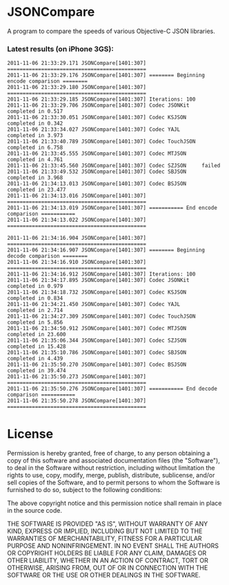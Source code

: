 JSONCompare
===========

A program to compare the speeds of various Objective-C JSON libraries.

### Latest results (on iPhone 3GS):

    2011-11-06 21:33:29.171 JSONCompare[1401:307] =============================================
    2011-11-06 21:33:29.176 JSONCompare[1401:307] ======== Beginning encode comparison ========
    2011-11-06 21:33:29.180 JSONCompare[1401:307] =============================================
    2011-11-06 21:33:29.185 JSONCompare[1401:307] Iterations: 100
    2011-11-06 21:33:29.706 JSONCompare[1401:307] Codec JSONKit    completed in 0.517
    2011-11-06 21:33:30.051 JSONCompare[1401:307] Codec KSJSON     completed in 0.342
    2011-11-06 21:33:34.027 JSONCompare[1401:307] Codec YAJL       completed in 3.973
    2011-11-06 21:33:40.789 JSONCompare[1401:307] Codec TouchJSON  completed in 6.758
    2011-11-06 21:33:45.555 JSONCompare[1401:307] Codec MTJSON     completed in 4.761
    2011-11-06 21:33:45.560 JSONCompare[1401:307] Codec SZJSON     failed
    2011-11-06 21:33:49.532 JSONCompare[1401:307] Codec SBJSON     completed in 3.968
    2011-11-06 21:34:13.013 JSONCompare[1401:307] Codec BSJSON     completed in 23.477
    2011-11-06 21:34:13.016 JSONCompare[1401:307] =============================================
    2011-11-06 21:34:13.019 JSONCompare[1401:307] =========== End encode comparison ===========
    2011-11-06 21:34:13.022 JSONCompare[1401:307] =============================================

    2011-11-06 21:34:16.904 JSONCompare[1401:307] =============================================
    2011-11-06 21:34:16.907 JSONCompare[1401:307] ======== Beginning decode comparison ========
    2011-11-06 21:34:16.910 JSONCompare[1401:307] =============================================
    2011-11-06 21:34:16.912 JSONCompare[1401:307] Iterations: 100
    2011-11-06 21:34:17.895 JSONCompare[1401:307] Codec JSONKit    completed in 0.979
    2011-11-06 21:34:18.732 JSONCompare[1401:307] Codec KSJSON     completed in 0.834
    2011-11-06 21:34:21.450 JSONCompare[1401:307] Codec YAJL       completed in 2.714
    2011-11-06 21:34:27.309 JSONCompare[1401:307] Codec TouchJSON  completed in 5.856
    2011-11-06 21:34:50.912 JSONCompare[1401:307] Codec MTJSON     completed in 23.600
    2011-11-06 21:35:06.344 JSONCompare[1401:307] Codec SZJSON     completed in 15.428
    2011-11-06 21:35:10.786 JSONCompare[1401:307] Codec SBJSON     completed in 4.439
    2011-11-06 21:35:50.270 JSONCompare[1401:307] Codec BSJSON     completed in 39.474
    2011-11-06 21:35:50.273 JSONCompare[1401:307] =============================================
    2011-11-06 21:35:50.276 JSONCompare[1401:307] =========== End decode comparison ===========
    2011-11-06 21:35:50.278 JSONCompare[1401:307] =============================================


License
=======

Permission is hereby granted, free of charge, to any person obtaining a copy
of this software and associated documentation files (the "Software"), to deal
in the Software without restriction, including without limitation the rights
to use, copy, modify, merge, publish, distribute, sublicense, and/or sell
copies of the Software, and to permit persons to whom the Software is
furnished to do so, subject to the following conditions:

The above copyright notice and this permission notice shall remain in place
in the source code.

THE SOFTWARE IS PROVIDED "AS IS", WITHOUT WARRANTY OF ANY KIND, EXPRESS OR
IMPLIED, INCLUDING BUT NOT LIMITED TO THE WARRANTIES OF MERCHANTABILITY,
FITNESS FOR A PARTICULAR PURPOSE AND NONINFRINGEMENT. IN NO EVENT SHALL THE
AUTHORS OR COPYRIGHT HOLDERS BE LIABLE FOR ANY CLAIM, DAMAGES OR OTHER
LIABILITY, WHETHER IN AN ACTION OF CONTRACT, TORT OR OTHERWISE, ARISING FROM,
OUT OF OR IN CONNECTION WITH THE SOFTWARE OR THE USE OR OTHER DEALINGS IN
THE SOFTWARE.
